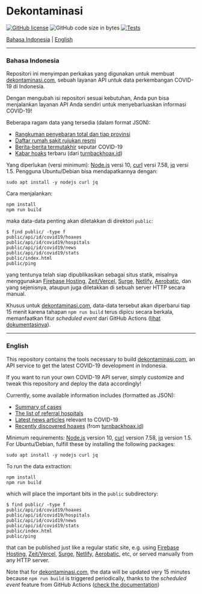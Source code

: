 # Dekontaminasi

[![GitHub license](https://img.shields.io/github/license/ariya/dekontaminasi)](https://github.com/ariya/dekontaminasi/blob/master/LICENSE)
![GitHub code size in bytes](https://img.shields.io/github/languages/code-size/ariya/dekontaminasi)
[![Tests](https://github.com/ariya/dekontaminasi/workflows/Tests/badge.svg)](https://github.com/ariya/dekontaminasi/actions)

[Bahasa Indonesia](#indonesian) | [English](#english)

---

### <a name="indonesian"></a>Bahasa Indonesia

Repositori ini menyimpan perkakas yang digunakan untuk membuat [dekontaminasi.com](https://dekontaminasi.com), sebuah layanan API untuk data perkembangan COVID-19 di Indonesia.

Dengan mengubah isi repositori sesuai kebutuhan, Anda pun bisa menjalankan layanan API Anda sendiri untuk menyebarluaskan informasi COVID-19!

Beberapa ragam data yang tersedia (dalam format JSON):

* [Rangkuman penyebaran total dan tiap provinsi](https://dekontaminasi.com/api/id/covid19/stats)
* [Daftar rumah sakit rujukan resmi](https://dekontaminasi.com/api/id/covid19/hospitals)
* [Berita-berita termutakhir](https://dekontaminasi.com/api/id/covid19/news) seputar COVID-19
* [Kabar hoaks](https://dekontaminasi.com/api/id/covid19/hoaxes) terbaru (dari [turnbackhoax.id](https://turnbackhoax.id/))

Yang diperlukan (versi minimum): [Node.js](https://nodejs.org/) versi 10, [curl](https://curl.haxx.se/) versi 7.58, [jq](https://stedolan.github.io/jq/manual/) versi 1.5. Pengguna Ubuntu/Debian bisa mendapatkannya dengan:
```
sudo apt install -y nodejs curl jq
```

Cara menjalankan:
```
npm install
npm run build
```

maka data-data penting akan diletakkan di direktori `public`:
```
$ find public/ -type f
public/api/id/covid19/hoaxes
public/api/id/covid19/hospitals
public/api/id/covid19/news
public/api/id/covid19/stats
public/index.html
public/ping
```

yang tentunya telah siap dipublikasikan sebagai situs statik, misalnya menggunakan [Firebase Hosting](https://firebase.google.com/docs/hosting/), [Zeit/Vercel](https://vercel.com/), [Surge](https://surge.sh/), [Netlify](https://www.netlify.com/), [Aerobatic](https://www.aerobatic.com/), dan yang sejenisnya, ataupun juga diletakkan di sebuah server HTTP secara manual.

Khusus untuk [dekontaminasi.com](https://dekontaminasi.com), data-data tersebut akan diperbarui tiap 15 menit karena tahapan `npm run build` terus dipicu secara berkala, memanfaatkan fitur _scheduled event_ dari GitHub Actions ([lihat dokumentasinya](https://help.github.com/en/actions/reference/events-that-trigger-workflows#scheduled-events-schedule)).

<hr>

### <a name="english"></a>English

This repository contains the tools necessary to build [dekontaminasi.com](https://dekontaminasi.com), an API service to get the latest COVID-19 development in Indonesia.

If you want to run your own COVID-19 API server, simply customize and tweak this repository and deploy the data accordingly!

Currently, some available information includes (formatted as JSON):

* [Summary of cases](https://dekontaminasi.com/api/id/covid19/stats)
* [The list of referral hospitals](https://dekontaminasi.com/api/id/covid19/hospitals)
* [Latest news articles](https://dekontaminasi.com/api/id/covid19/news) relevant to COVID-19
* [Recently discovered hoaxes](https://dekontaminasi.com/api/id/covid19/hoaxes) (from [turnbackhoax.id](https://turnbackhoax.id/))

Minimum requirements: [Node.js](https://nodejs.org/) version 10, [curl](https://curl.haxx.se/) version 7.58, [jq](https://stedolan.github.io/jq/manual/) version 1.5. For Ubuntu/Debian, fulfill these by installing the following packages:
```
sudo apt install -y nodejs curl jq
```

To run the data extraction:
```
npm install
npm run build
```

which will place the important bits in the `public` subdirectory:
```
$ find public/ -type f
public/api/id/covid19/hoaxes
public/api/id/covid19/hospitals
public/api/id/covid19/news
public/api/id/covid19/stats
public/index.html
public/ping
```

that can be published just like a regular static site, e.g. using [Firebase Hosting](https://firebase.google.com/docs/hosting/), [Zeit/Vercel](https://vercel.com/), [Surge](https://surge.sh/), [Netlify](https://www.netlify.com/), [Aerobatic](https://www.aerobatic.com/), etc, or served manually from any HTTP server.

Note that for [dekontaminasi.com](https://dekontaminasi.com), the data will be updated very 15 minutes because `npm run build` is triggered periodically, thanks to the  _scheduled event_ feature from GitHub Actions ([check the documentation](https://help.github.com/en/actions/reference/events-that-trigger-workflows#scheduled-events-schedule))
